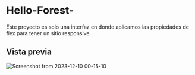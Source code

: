 # Hello-Forest-


Este proyecto es solo una interfaz en donde aplicamos las propiedades de flex para tener un sitio responsive. 

## Vista previa 

![Screenshot from 2023-12-10 00-15-10](https://github.com/Gressq/Hello-Forest-/assets/152525916/a8dd01d2-7332-445c-a2a4-8a40b4123c78)
